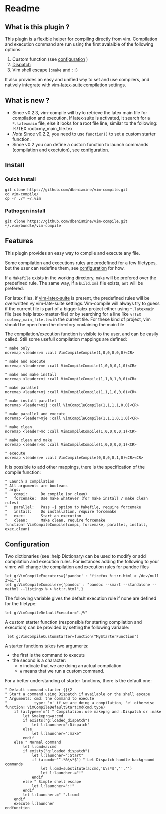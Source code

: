 # Readme

## What is this plugin ?

This plugin is a flexible helper for compiling directly from vim. Compilation
and execution command are run using the first avalaible of the following
options:
1. Custom function (see [configuration](#configuration) )
2. [Dispatch](https://github.com/tpope/vim-dispatch)
3. Vim shell escape (`:make` and `:!`)

It also provides an easy and unified way to set and use compilers, and
natively integrate with [vim-latex-suite](http://vim-latex.sourceforge.net/)
compilation settings.

## What is new ?

+ Since v0.2.3, vim-compile will try to retrieve the latex main file for
  compilation and execution.
    If latex-suite is activated, it search for a `*.latexmain` file, else it
    looks for a root file line, similar to the following:
        %!TEX root=my_main_file.tex
+ *Note* Since v0.2.2, you need to use `function()` to set a custom starter
function.
+ Since v0.2 you can define a custom function to launch commands (compilation
and exectuion), see [configuration](#configuration).


## Install

### Quick install

    git clone https://github.com/dbeniamine/vim-compile.git
    cd vim-compile/
    cp -r ./* ~/.vim

### Pathogen install

    git clone https://github.com/dbeniamine/vim-compile.git ~/.vim/bundle/vim-compile

## Features


This plugin provides an easy way to compile and execute any file.

Some compilation and executions rules are predefined for a few filetypes, but the
user can redefine them, see [configuration](#configuration) for how.

If a `Makefile` exists in the working directory, `make` will be prefered over
the predefined rule. The same way, if a `build.xml` file exists, `ant` will be
prefered.

For latex files, if [vim-latex-suite](http://vim-latex.sourceforge.net/) is
present, the predefined rules will be overwritten vy vim-late-suite settings.
Vim-compile will always try to guess if the current file is part of a bigger
latex project either using `*.latexmain` file (see help latex-master-file) or
by searching for a line ̀like `%!TEX root=my_main_file.tex` in the current
file. For these kind of project, vim should be open from the directory
containing the main file.

The compilation/execution function is visible to the user, and can be easily
called. Still some usefull compilation mappings are defined:

    " make only
    noremap <leader>m :call VimCompileCompile(1,0,0,0,0,0)<CR>

    " make and execute
    noremap <leader>me :call VimCompileCompile(1,0,0,0,1,0)<CR>

    " make and make install
    noremap <leader>mi :call VimCompileCompile(1,1,0,1,0,0)<CR>

    " make parallel
    noremap <leader>mj :call VimCompileCompile(1,1,1,0,0,0)<CR>

    " make install parallel
    noremap <leader>mij :call VimCompileCompile(1,1,1,1,0,0)<CR>

    " make parallel and execute
    noremap <leader>mje :call VimCompileCompile(1,1,1,0,1,0)<CR>

    " make clean
    noremap <leader>mc :call VimCompileCompile(1,0,0,0,0,1)<CR>

    " make clean and make
    noremap <leader>mc :call VimCompileCompile(1,0,0,0,0,1)<CR>

    " execute
    noremap <leader>e :call VimCompileCompile(0,0,0,0,1,0)<CR><CR>

It is possible to add other mappings, there is the specification of the
compile function:

    " Launch a compilation
    " All arguments are booleans
    " args:
    "   compi:      Do compile (or clean)
    "   forcemake:  Use make whatever (for make install / make clean rules)
    "   parallel:   Pass -j option to Makefile, require forcemake
    "   install:    Do installation, require forcemake
    "   exec:       Start an execution
    "   clean:      Make clean, require forcemake
    function! VimCompileCompile(compi, forcemake, parallel, install, exec,clean)


## <a name=configuration>Configuration</a>

Two dictionaries (see :help Dictionary) can be used to modify or add
compilation and execution rules.
For instances adding the following to your vimrc will change the compilation
and execution rules for pandoc files

    let g:VimCompileExecutors={'pandoc' : "firefox %:t:r.html > /dev/null 2>&1",}
    let g:VimCompileCompiler={'pandoc' : "pandoc --smart --standalone --mathml --listings % > %:t:r.html",}

The following variable gives the default execution rule if none are defined
for the filetype:

    let g:VimCompileDefaultExecutor="./%"

A custom starter function (responsible for starting compilation and execution)
can be provided by setting the following variable:

     let g:VimCompileCustomStarter=function("MyStarterFunction")

A starter functions takes two arguments:

+ the first is the command to execute
+ the second is a character:
    + `m` indicate that we are doing an actual compilation
    + `e` means that we run a custom command.

For a better understanding of starter functions, there is the default one:

    " Default command starter {{{2
    " Start a command using Dispatch if available or the shell escape
    " Arguments: cmd: the command to execute
    "            type: 'm' if we are doing a compilation, 'e' otherwise
    function! VimCompileDefaultStartCmd(cmd,type)
        if (a:type=='m') " Compilation: use makeprg and :Dispatch or :make
            let &makeprg=a:cmd
            if exists("g:loaded_dispatch")
                let l:launcher=":Dispatch"
            else
                let l:launcher=":make"
            endif
        else " Normal command
            let l:cmd=a:cmd
            if exists("g:loaded_dispatch")
                let l:launcher=":Start"
                if (a:cmd=~'^.*&\s*$') " Let Dispatch handle background commands
                    let l:cmd=substitute(a:cmd,'&\s*$','','')
                    let l:launcher.="!"
                endif
            else " Simple shell escape
                let l:launcher=":!"
            endif
            let l:launcher.=" ".l:cmd
        endif
        execute l:launcher
    endfunction

